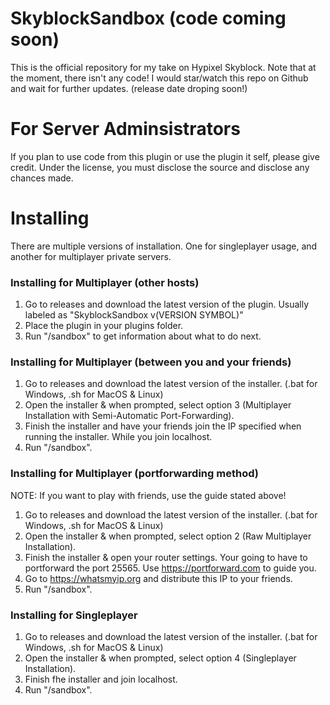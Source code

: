 # SkyblockSandbox (code coming soon)
This is the official repository for my take on Hypixel Skyblock.
Note that at the moment, there isn't any code! I would star/watch this repo on Github and wait for further updates.
(release date droping soon!)

# For Server Adminsistrators
If you plan to use code from this plugin or use the plugin it self, please give credit. Under the license, you must disclose the source and disclose any chances made.

# Installing
There are multiple versions of installation. One for singleplayer usage, and another for multiplayer private servers.

### Installing for Multiplayer (other hosts)
1. Go to releases and download the latest version of the plugin. Usually labeled as "SkyblockSandbox v(VERSION SYMBOL)"
2. Place the plugin in your plugins folder.
3. Run "/sandbox" to get information about what to do next.

### Installing for Multiplayer (between you and your friends)
1. Go to releases and download the latest version of the installer. (.bat for Windows, .sh for MacOS & Linux)
2. Open the installer & when prompted, select option 3 (Multiplayer Installation with Semi-Automatic Port-Forwarding).
3. Finish the installer and have your friends join the IP specified when running the installer. While you join localhost.
4. Run "/sandbox".

### Installing for Multiplayer (portforwarding method)
NOTE: If you want to play with friends, use the guide stated above!
1. Go to releases and download the latest version of the installer. (.bat for Windows, .sh for MacOS & Linux)
2. Open the installer & when prompted, select option 2 (Raw Multiplayer Installation).
3. Finish the installer & open your router settings. Your going to have to portforward the port 25565. Use https://portforward.com to guide you.
4. Go to https://whatsmyip.org and distribute this IP to your friends.
5. Run "/sandbox".

### Installing for Singleplayer
1. Go to releases and download the latest version of the installer. (.bat for Windows, .sh for MacOS & Linux)
2. Open the installer & when prompted, select option 4 (Singleplayer Installation).
3. Finish fhe installer and join localhost.
4. Run "/sandbox".
